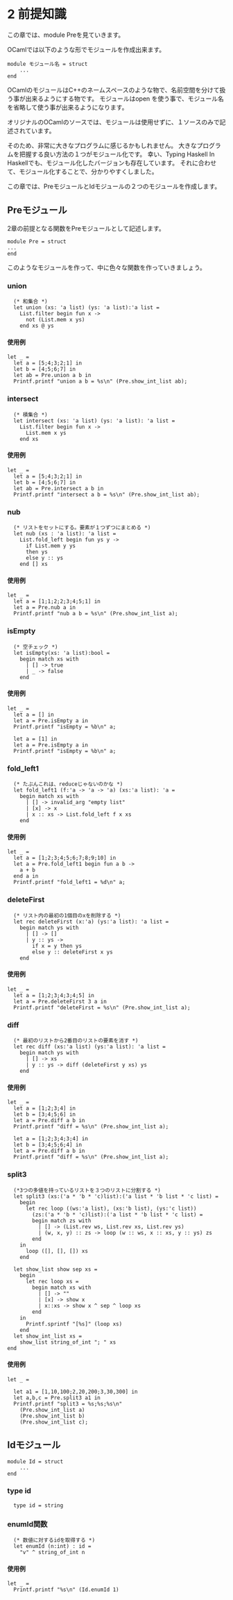 # 2 前提知識

この章では、module Preを見ていきます。

OCamlでは以下のような形でモジュールを作成出来ます。

	module モジュール名 = struct
		...
	end

OCamlのモジュールはC++のネームスペースのような物で、名前空間を分けて扱う事が出来るようにする物です。
モジュールはopen を使う事で、モジュール名を省略して使う事が出来るようになります。

オリジナルのOCamlのソースでは、モジュールは使用せずに、１ソースのみで記述されています。

そのため、非常に大きなプログラムに感じるかもしれません。
大きなプログラムを把握する良い方法の１つがモジュール化です。
幸い、Typing Haskell In Haskellでも、モジュール化したバージョンも存在しています。
それに合わせて、モジュール化することで、分かりやすくしました。

この章では、PreモジュールとIdモジュールの２つのモジュールを作成します。


## Preモジュール

2章の前提となる関数をPreモジュールとして記述します。

	module Pre = struct
	...
	end

このようなモジュールを作って、中に色々な関数を作っていきましょう。

### union

	  (* 和集合 *)
	  let union (xs: 'a list) (ys: 'a list):'a list =
	    List.filter begin fun x ->
	      not (List.mem x ys)
	    end xs @ ys

#### 使用例

	let _ =
	  let a = [5;4;3;2;1] in
	  let b = [4;5;6;7] in
	  let ab = Pre.union a b in
	  Printf.printf "union a b = %s\n" (Pre.show_int_list ab);

### intersect

	  (* 積集合 *)
	  let intersect (xs: 'a list) (ys: 'a list): 'a list =
	    List.filter begin fun x ->
	      List.mem x ys
	    end xs

#### 使用例

	let _ =
	  let a = [5;4;3;2;1] in
	  let b = [4;5;6;7] in
	  let ab = Pre.intersect a b in
	  Printf.printf "intersect a b = %s\n" (Pre.show_int_list ab);

### nub

	  (* リストをセットにする。要素が１つずつにまとめる *)
	  let nub (xs : 'a list): 'a list =
	    List.fold_left begin fun ys y ->
	      if List.mem y ys
	      then ys
	      else y :: ys
	    end [] xs

#### 使用例

	let _ =
	  let a = [1;1;2;2;3;4;5;1] in
	  let a = Pre.nub a in
	  Printf.printf "nub a b = %s\n" (Pre.show_int_list a);

### isEmpty

	  (* 空チェック *)
	  let isEmpty(xs: 'a list):bool =
	    begin match xs with
	      | [] -> true
	      | _ -> false
	    end

#### 使用例

	let _ =
	  let a = [] in
	  let a = Pre.isEmpty a in
	  Printf.printf "isEmpty = %b\n" a;

	  let a = [1] in
	  let a = Pre.isEmpty a in
	  Printf.printf "isEmpty = %b\n" a;

### fold_left1

	  (* たぶんこれは、reduceじゃないのかな *)
	  let fold_left1 (f:'a -> 'a -> 'a) (xs:'a list): 'a = 
	    begin match xs with
	      | [] -> invalid_arg "empty list"
	      | [x] -> x
	      | x :: xs -> List.fold_left f x xs
	    end

#### 使用例

	let _ =
	  let a = [1;2;3;4;5;6;7;8;9;10] in
	  let a = Pre.fold_left1 begin fun a b ->
	    a + b
	  end a in
	  Printf.printf "fold_left1 = %d\n" a;

### deleteFirst

	  (* リスト内の最初の1個目のxを削除する *)
	  let rec deleteFirst (x:'a) (ys:'a list): 'a list = 
	    begin match ys with
	      | [] -> []
	      | y :: ys ->
	        if x = y then ys
	        else y :: deleteFirst x ys
	    end

#### 使用例

	let _ =
	  let a = [1;2;3;4;3;4;5] in
	  let a = Pre.deleteFirst 3 a in
	  Printf.printf "deleteFirst = %s\n" (Pre.show_int_list a);


### diff

	  (* 最初のリストから2番目のリストの要素を消す *)
	  let rec diff (xs:'a list) (ys:'a list): 'a list =
	    begin match ys with
	      | [] -> xs
	      | y :: ys -> diff (deleteFirst y xs) ys
	    end

#### 使用例

	let _ =
	  let a = [1;2;3;4] in
	  let b = [3;4;5;6] in
	  let a = Pre.diff a b in
	  Printf.printf "diff = %s\n" (Pre.show_int_list a);

	  let a = [1;2;3;4;3;4] in
	  let b = [3;4;5;6;4] in
	  let a = Pre.diff a b in
	  Printf.printf "diff = %s\n" (Pre.show_int_list a);

### split3

	  (*3つの多値を持っているリストを３つのリストに分割する *)
	  let split3 (xs:('a * 'b * 'c)list):('a list * 'b list * 'c list) =
	    begin
	      let rec loop ((ws:'a list), (xs:'b list), (ys:'c list))
	        (zs:('a * 'b * 'c)list):('a list * 'b list * 'c list) =
	        begin match zs with
	          | [] -> (List.rev ws, List.rev xs, List.rev ys)
	          | (w, x, y) :: zs -> loop (w :: ws, x :: xs, y :: ys) zs
	        end
	    in
	      loop ([], [], []) xs
	    end

	  let show_list show sep xs =
	    begin
	      let rec loop xs =
	        begin match xs with
	          | [] -> ""
	          | [x] -> show x
	          | x::xs -> show x ^ sep ^ loop xs
	        end
	    in
	      Printf.sprintf "[%s]" (loop xs)
	    end
	  let show_int_list xs =
	    show_list string_of_int "; " xs
	end

#### 使用例

	let _ =

	  let a1 = [1,10,100;2,20,200;3,30,300] in
	  let a,b,c = Pre.split3 a1 in
	  Printf.printf "split3 = %s;%s;%s\n"
	    (Pre.show_int_list a)
	    (Pre.show_int_list b)
	    (Pre.show_int_list c);

## Idモジュール

	module Id = struct
		...
	end

### type id

	  type id = string

### enumId関数

	  (* 数値に対するidを取得する *)
	  let enumId (n:int) : id =
	    "v" ^ string_of_int n

#### 使用例

	let _ =
	  Printf.printf "%s\n" (Id.enumId 1)
